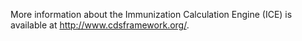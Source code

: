 More information about the Immunization Calculation Engine (ICE) is available at http://www.cdsframework.org/.
